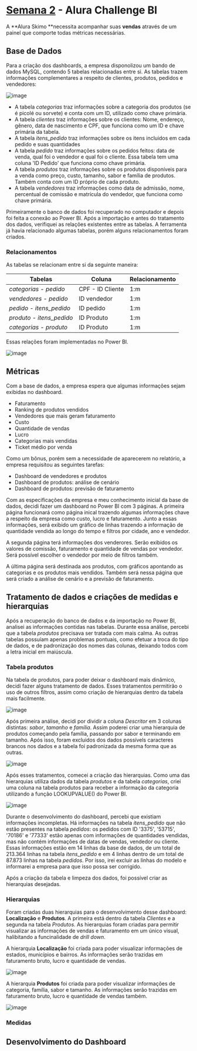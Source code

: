 # [Semana 2](https://bit.ly/Semana2_Alura) - Alura Challenge BI

A **Alura Skimo **necessita acompanhar suas **vendas** através de um painel que comporte todas métricas necessárias. 

## Base de Dados

Para a criação dos dashboards, a empresa disponolizou um bando de dados MySQL, contendo 5 tabelas relacionadas entre si. As tabelas trazem informações complementares a respeito de clientes, produtos, pedidos e vendedores:

![image](https://user-images.githubusercontent.com/6025360/156248332-89cb66ab-eb94-42a5-bafe-2846fa55ba30.png)


- A tabela *categorias* traz informações sobre a categoria dos produtos (se é picolé ou sorvete) e conta com um ID, utilizado como chave primária.
- A tabela *clientes* traz informações sobre os clientes: Nome, endereço, gênero, data de nascimento e CPF, que funciona como um ID e chave primária da tabela.
- A tabela *itens_pedido* traz informações sobre os itens incluidos em cada pedido e suas quantidades
- A tabela *pedido* traz informações sobre os pedidos feitos: data de venda, qual foi o vendedor e qual foi o cliente. Essa tabela tem uma coluna 'ID Pedido' que funciona como chave primária.
- A tabela *produtos* traz informações sobre os produtos disponíveis para a venda como preço, custo, tamanho, sabor e família de produtos. Também conta com um ID próprio de cada produto.
- A tabela *vendedores* traz informações como data de admissão, nome, percentual de comissão e matrícula do vendedor, que funciona como chave primária.

Primeiramente o banco de dados foi recuperado no computador e depois foi feita a conexão ao Power BI. Após a importação e antes do tratamento dos dados, verifiquei as relações existentes entre as tabelas. A ferramenta já havia relacionado algumas tabelas, porém alguns relacionamentos foram criados.

### Relacionamentos

As tabelas se relacionam entre si da seguinte maneira:

Tabelas  | Coluna | Relacionamento
---------|--------|---------------
*categorias* - *pedido*|CPF - ID Cliente | 1:m
*vendedores* - *pedido* | ID vendedor | 1:m
*pedido* - *itens_pedido* | ID pedido | 1:m
*produto* - *itens_pedido* | ID Produto | 1:m
*categorias* - *produto* | ID Produto | 1:m

Essas relações foram implementadas no Power BI.

![image](https://user-images.githubusercontent.com/6025360/156248304-c9967389-2ecd-4195-a9fe-25173e20f532.png)

## Métricas

Com a base de dados, a empresa espera que algumas informações sejam exibidas no dashboard.

- Faturamento
- Ranking de produtos vendidos
- Vendedores que mais geram faturamento
- Custo
- Quantidade de vendas
- Lucro
- Categorias mais vendidas
- Ticket médio por venda

Como um bônus, porém sem a necessidade de aparecerem no relatório, a empresa requisitou as seguintes tarefas:

- Dashboard de vendedores e produtos
- Dashboard de produtos: análise de cenário
- Dashboard de produtos: previsão de faturamento

Com as especificações da empresa e meu conhecimento inicial da base de dados, decidi fazer um dashboard no Power BI com 3 páginas. A primeira página funcionará como página inical trazendo algumas informações chave a respeito da empresa como custo, lucro e faturamento. Junto a essas informações, será exibido um gráfico de linhas trazendo a informação de quantidade vendida ao longo do tempo e filtros por cidade, ano e vendedor.

A segunda página terá informações dos venderores. Serão exibidos os valores de comissão, faturamento e quantidade de vendas por vendedor. Será possível escolher o vendedor por meio de filtros também. 

A última página será destinada aos produtos, com gráficos apontando as categorias e os produtos mais vendidos. Também será nessa página que será criado a análise de cenário e a previsão de faturamento.


## Tratamento de dados e criações de medidas e hierarquias

Após a recuperação do banco de dados e da importação no Power BI, analisei as informações contidas nas tabelas. Durante essa análise, percebi que a tabela *produtos* precisava ser tratada com mais calma. As outras tabelas possuíam apenas problemas pontuais, como efetuar a troca do tipo de dados, e de padronização dos nomes das colunas, deixando todos com a letra inicial em maiúscula.

### Tabela produtos

Na tabela de produtos, para poder deixar o dashboard mais dinâmico, decidi fazer alguns tratamento de dados. Esses tratamentos permitirão o uso de outros filtros, assim como criação de hierarquias dentro da tabela mais facilmente.

![image](https://user-images.githubusercontent.com/6025360/156255307-6c56f234-a39f-4fec-a75d-1bcd26e175e2.png)

Após primeira análise, decidi por dividir a coluna *Descritor* em 3 colunas distintas: *sabor*, *tamanho* e *família*. Assim poderei criar uma hierarquia de produtos começando pela família, passando por sabor e terminando em tamanho. Após isso, foram excluidos dos dados possívels caracteres brancos nos dados e a tabela foi padronizada da mesma forma que as outras.

![image](https://user-images.githubusercontent.com/6025360/156255363-47210a90-67fe-4f78-8a0a-10851fbf9a41.png)

Após esses tratamentos, comecei a criação das hierarquias. Como uma das hierarquias utiliza dados da tabela *produtos* e da tabela *categorias*, criei uma coluna na tabela produtos para receber a informação da categoria utilizando a função LOOKUPVALUE() do Power BI.

![image](https://user-images.githubusercontent.com/6025360/156255857-db4720a6-9f52-434f-aa8a-57cd8ca8d30a.png)

Durante o desenvolvimento do dashboard, percebi que existiam informações incompletas. Há informações na tabela *itens_pedido* que não estão presentes na tabela *pedidos*: os pedidos com ID '3375', '53715', '70186' e '77333' estão apenas com informações de quantidades vendidas, mas não contém informações de datas de vendas, vendedor ou cliente. Essas informações estão em 14 linhas da base de dados, de um total de 213.364 linhas na tabela *itens_pedido* e em 4 linhas dentro de um total de 87.873 linhas na tabela *pedidos*. Por isso, irei excluir as linhas do modelo e informarei a empresa para que isso possa ser corrigido. 

Após a criação da tabela e limpeza dos dados, foi possível criar as hierarquias desejadas.

### Hierarquias

Foram criadas duas hierarquias para o desenvolvimento desse dashboard: **Localização** e **Produtos**. A primeira está dentro da tabela *Clientes* e a segunda na tabela *Produtos*. As hierarquias foram criadas para permitir visualizar as informações de vendas e faturamento em um único visual, halibitando a funcinalidade de *drill down*.

A hierarquia **Localização** foi criada para poder visualizar informações de estados, municípios e bairros. As informações serão trazidas em faturamento bruto, lucro e quantidade de vendas.

![image](https://user-images.githubusercontent.com/6025360/156256464-f7e524a4-9324-4cf4-bbd4-e650dc80b671.png)

A hierarquia **Produtos** foi criada para poder visualizar informações de categoria, família, sabor e tamanho. As informações serão trazidas em faturamento bruto, lucro e quantidade de vendas também.

![image](https://user-images.githubusercontent.com/6025360/156256494-2d961a0f-6fca-49ca-ba5d-d82de5a7dea9.png)

### Medidas


## Desenvolvimento do Dashboard

